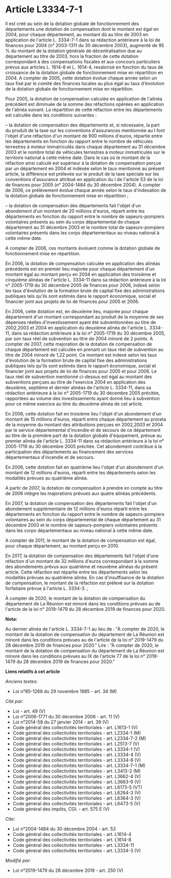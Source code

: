 # Article L3334-7-1

Il est créé au sein de la dotation globale de fonctionnement des départements une dotation de compensation dont le montant
est égal en 2004, pour chaque département, au montant dû au titre de 2003 en application de l'article L. 3334-7-1 dans sa
rédaction antérieure à la loi de finances pour 2004 (n° 2003-1311 du 30 décembre 2003), augmenté de 95 % du montant de la
dotation générale de décentralisation due au département au titre de 2003, hors la fraction de cette dotation correspondant à
des compensations fiscales et aux concours particuliers prévus aux articles L. 1614-8 et L. 1614-4, revalorisé en fonction du
taux de croissance de la dotation globale de fonctionnement mise en répartition en 2004. A compter de 2005, cette dotation
évolue chaque année selon un taux fixé par le comité des finances locales au plus égal au taux d'évolution de la dotation
globale de fonctionnement mise en répartition. 

Pour 2005, la dotation de compensation calculée en application de l'alinéa précédent est diminuée de la somme des réfactions
opérées en application de l'alinéa suivant. La répartition de cette réfaction entre les départements est calculée dans les
conditions suivantes :

– la dotation de compensation des départements et, si nécessaire, la part du produit de la taxe sur les conventions
d'assurances mentionnée au I font l'objet d'une réfaction d'un montant de 900 millions d'euros, répartie entre les
départements en fonction du rapport entre le nombre de véhicules terrestres à moteur immatriculés dans chaque département au
31 décembre 2003 et le nombre total de véhicules terrestres à moteur immatriculés sur le territoire national à cette même
date. Dans le cas où le montant de la réfaction ainsi calculé est supérieur à la dotation de compensation perçue par un
département en 2004 et indexée selon le taux mentionné au présent article, la différence est prélevée sur le produit de la
taxe spéciale sur les conventions d'assurance attribué en application du I de l'article 53 de la loi de finances pour 2005
(n° 2004-1484 du 30 décembre 2004). A compter de 2006, ce prélèvement évolue chaque année selon le taux d'indexation de la
dotation globale de fonctionnement mise en répartition ;

– la dotation de compensation des départements fait l'objet d'un abondement d'un montant de 20 millions d'euros, réparti
entre les départements en fonction du rapport entre le nombre de sapeurs-pompiers volontaires présents au sein du corps
départemental de chaque département au 31 décembre 2003 et le nombre total de sapeurs-pompiers volontaires présents dans les
corps départementaux au niveau national à cette même date.

A compter de 2006, ces montants évoluent comme la dotation globale de fonctionnement mise en répartition.

En 2006, la dotation de compensation calculée en application des alinéas précédents est en premier lieu majorée pour chaque
département d'un montant égal au montant perçu en 2004 en application des troisième et cinquième alinéas de l'article L.
3334-11 dans sa rédaction antérieure à la loi n° 2005-1719 du 30 décembre 2005 de finances pour 2006, indexé selon les taux
d'évolution de la formation brute de capital fixe des administrations publiques tels qu'ils sont estimés dans le rapport
économique, social et financier joint aux projets de loi de finances pour 2005 et 2006.

En 2006, cette dotation est, en deuxième lieu, majorée pour chaque département d'un montant correspondant au produit de la
moyenne de ses dépenses réelles d'investissement ayant été subventionnées au titre de 2002,2003 et 2004 en application du
deuxième alinéa de l'article L. 3334-11, dans sa rédaction antérieure à la loi n° 2005-1719 du 30 décembre 2005, par son taux
réel de subvention au titre de 2004 minoré de 2 points. A compter de 2007, cette majoration de la dotation de compensation de
chaque département est calculée en prenant un taux réel de subvention au titre de 2004 minoré de 1,22 point. Ce montant est
indexé selon les taux d'évolution de la formation brute de capital fixe des administrations publiques tels qu'ils sont
estimés dans le rapport économique, social et financier joint aux projets de loi de finances pour 2005 et pour 2006. Le taux
réel de subvention mentionné ci-dessus est égal au montant des subventions perçues au titre de l'exercice 2004 en application
des deuxième, septième et dernier alinéas de l'article L. 3334-11, dans sa rédaction antérieure à la loi n° 2005-1719 du 30
décembre 2005 précitée, rapportées au volume des investissements ayant donné lieu à subvention pour ce même exercice au titre
du deuxième alinéa de cet article.

En 2006, cette dotation fait en troisième lieu l'objet d'un abondement d'un montant de 15 millions d'euros, réparti entre
chaque département au prorata de la moyenne du montant des attributions perçues en 2002,2003 et 2004 par le service
départemental d'incendie et de secours de ce département au titre de la première part de la dotation globale d'équipement,
prévue au premier alinéa de l'article L. 3334-11 dans sa rédaction antérieure à la loi n° 2005-1719 du 30 décembre 2005
précitée. Cet abondement contribue à la participation des départements au financement des services départementaux d'incendie
et de secours.

En 2006, cette dotation fait en quatrième lieu l'objet d'un abondement d'un montant de 12 millions d'euros, réparti entre les
départements selon les modalités prévues au quatrième alinéa.

A partir de 2007, la dotation de compensation à prendre en compte au titre de 2006 intègre les majorations prévues aux quatre
alinéas précédents.

En 2007, la dotation de compensation des départements fait l'objet d'un abondement supplémentaire de 12 millions d'euros
réparti entre les départements en fonction du rapport entre le nombre de sapeurs-pompiers volontaires au sein du corps
départemental de chaque département au 31 décembre 2003 et le nombre de sapeurs-pompiers volontaires présents dans les corps
départementaux au niveau national à cette même date.

A compter de 2011, le montant de la dotation de compensation est égal, pour chaque département, au montant perçu en 2010.

En 2017, la dotation de compensation des départements fait l'objet d'une réfaction d'un montant de 32 millions d'euros
correspondant à la somme des abondements prévus aux quatrième et neuvième alinéas du présent article. Cette réfaction est
répartie entre les départements selon les modalités prévues au quatrième alinéa. En cas d'insuffisance de la dotation de
compensation, le montant de la réfaction est prélevé sur la dotation forfaitaire prévue à l'article L. 3334-3. ;

À compter de 2020, le montant de la dotation de compensation du département de La Réunion est minoré dans les conditions
prévues au de l'article de la loi n° 2019-1479 du 28 décembre 2019 de finances pour 2020.

**Nota:**

Au dernier alinéa de l'article L. 3334-7-1 au lieu de : "À compter de 2020, le montant de la dotation de compensation du
département de La Réunion est minoré dans les conditions prévues au de l'article de la loi n° 2019-1479 du 28 décembre 2019
de finances pour 2020." Lire : "À compter de 2020, le montant de la dotation de compensation du département de La Réunion est
minoré dans les conditions prévues au IX de l'article 77 de la loi n° 2019-1479 du 28 décembre 2019 de finances pour 2020."

**Liens relatifs à cet article**

_Anciens textes_:

  - Loi n°85-1268 du 29 novembre 1985 - art. 34 (M)

_Cité par_:

  - Loi - art. 49 (V)
  - Loi n°2006-1771 du 30 décembre 2006 - art. 11 (V)
  - Loi n°2014-58 du 27 janvier 2014 - art. 39 (V)
  - Code général des collectivités territoriales - art. L1613-1 (V)
  - Code général des collectivités territoriales - art. L2334-1 (M)
  - Code général des collectivités territoriales - art. L2334-7-2 (M)
  - Code général des collectivités territoriales - art. L2513-7 (V)
  - Code général des collectivités territoriales - art. L3334-1 (V)
  - Code général des collectivités territoriales - art. L3334-4 (V)
  - Code général des collectivités territoriales - art. L3334-6 (V)
  - Code général des collectivités territoriales - art. L3334-7-1 (M)
  - Code général des collectivités territoriales - art. L3413-2 (M)
  - Code général des collectivités territoriales - art. L3662-4 (V)
  - Code général des collectivités territoriales - art. L3663-9 (V)
  - Code général des collectivités territoriales - art. L6173-5 (VT)
  - Code général des collectivités territoriales - art. L6264-3 (V)
  - Code général des collectivités territoriales - art. L6364-3 (V)
  - Code général des collectivités territoriales - art. L6473-5 (V)
  - Code général des impôts, CGI. - art. 575 E (V)

_Cite_:

  - Loi n°2004-1484 du 30 décembre 2004 - art. 53
  - Code général des collectivités territoriales - art. L1614-4
  - Code général des collectivités territoriales - art. L1614-8
  - Code général des collectivités territoriales - art. L3334-11
  - Code général des collectivités territoriales - art. L3334-3 (V)

_Modifié par_:

  - Loi n°2019-1479 du 28 décembre 2019 - art. 250 (V)
